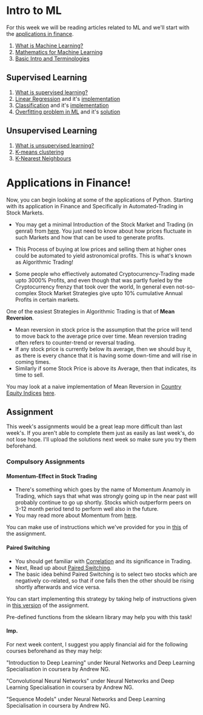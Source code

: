 # Intro to ML

For this week we will be reading articles related to ML and we'll start with the [applications in finance](#Applications-in-Finance!).

1. [What is Machine Learning?](https://www.edureka.co/blog/what-is-machine-learning/)
2. [Mathematics for Machine Learning](https://www.edureka.co/blog/mathematics-for-machine-learning/)
3. [Basic Intro and Terminologies](https://www.edureka.co/blog/introduction-to-machine-learning/)

## Supervised Learning

1. [What is supervised learning?](https://www.edureka.co/blog/supervised-learning/)
2. [Linear Regression](https://www.edureka.co/blog/linear-regression-in-python/) and it's [implementation](https://www.edureka.co/blog/linear-regression-for-machine-learning/)
3. [Classification](https://www.edureka.co/blog/classification-algorithms/) and it's [implementation](https://www.edureka.co/blog/classification-in-machine-learning/)
4. [Overfitting problem in ML](https://www.edureka.co/blog/overfitting-in-machine-learning/) and it's [solution](https://www.edureka.co/blog/regularization-in-machine-learning/)

## Unsupervised Learning

1. [What is unsupervised learning?](https://www.edureka.co/blog/unsupervised-learning/)
2. [K-means clustering](https://www.edureka.co/blog/k-means-clustering-algorithm/)
3. [K-Nearest Neighbours](https://www.edureka.co/blog/k-nearest-neighbors-algorithm/)

# Applications in Finance!

Now, you can begin looking at some of the applications of Python. Starting with its application in Finance and Specifically in
Automated-Trading in Stock Markets.

- You may get a minimal Introduction of the Stock Market and Trading (in genral) from [here](https://www.youtube.com/watch?v=bl797s8u0QQ&t=463s). You just need to know about how prices fluctuate in such Markets and how that can be used to generate profits.

- This Process of buying at low prices and selling them at higher ones could be automated to yield astronomical profits. This is what's known as Algorithmic Trading!
- Some people who effiectively automated Cryptocurrency-Trading made upto 3000% Profits, and even though that was partly fueled by the
  Cryptocurrency frenzy that took over the world, In general even not-so-complex Stock Market Strategies give upto 10% cumulative Annual Profits in
  certain markets.

One of the easiest Strategies in Algorithmic Trading is that of **Mean Reversion**.

- Mean reversion in stock price is the assumption that the price will tend to move back to the average price over time. Mean reversion trading often refers to counter-trend or reversal trading.
- If any stock price is currently below its average, then we should buy it, as there is every chance that it is having some down-time and will rise in coming times.
- Similarly if some Stock Price is above its Average, then that indicates, its time to sell.

You may look at a naive implementation of Mean Reversion in [Country Equity Indices](https://en.wikipedia.org/wiki/Stock_market_index) [here](https://www.quantconnect.com/tutorials/strategy-library/mean-reversion-effect-in-country-equity-indexes).

## Assignment

This week's assignments would be a great leap more difficult than last week's. If you aren't able to complete them just as easily as last week's, do not lose hope. I'll upload the solutions next week so make sure you try them beforehand.

### Compulsory Assignments

#### Momentum-Effect in Stock Trading

- There's something which goes by the name of Momentum Anamoly in Trading, which says that what was strongly going up in the near past will probably continue to go up shortly. Stocks which outperform peers on 3-12 month period tend to perform well also in the future.
- You may read more about Momentum from [here](https://quantpedia.com/strategies/momentum-factor-effect-in-stocks/).

You can make use of instructions which we've provided for you in [this](https://github.com/mohak2003/WIDS-23-24/blob/main/Week%202/Momentum.ipynb) of the assignment.

#### Paired Switching

- You should get familiar with [Correlation](https://www.investopedia.com/ask/answers/032515/what-does-it-mean-if-correlation-coefficient-positive-negative-or-zero.asp) and its significance in Trading.
- Next, Read up about [Paired Switching](https://quantpedia.com/strategies/paired-switching/).
- The basic idea behind Paired Switching is to select two stocks which are negatively co-related, so that if one falls then the other should be rising shortly afterwards and vice versa.

You can start implementing this strategy by taking help of instructions given in [this version](https://github.com/mohak2003/WIDS-23-24/blob/main/Week%202/Pairs.ipynb) of the assignment.

Pre-defined functions from the sklearn library may help you with this task!

#### Imp.
For next week content, I suggest you apply financial aid for the following courses beforehand as they may help:

"Introduction to Deep Learning" under Neural Networks and Deep Learning Specialisation in coursera by Andrew NG.

"Convolutional Neural Networks" under Neural Networks and Deep Learning Specialisation in coursera by Andrew NG.

"Sequence Models" under Neural Networks and Deep Learning Specialisation in coursera by Andrew NG.
